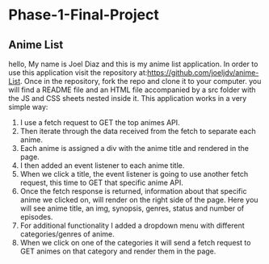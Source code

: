 # Phase-1-Final-Project
## Anime List

hello, My name is Joel Diaz and this is my anime list application. In order to use this application visit the repository at:https://github.com/joeljdv/anime-List. Once in the repository, fork the repo and clone it to your computer. you will find a README file and an HTML file accompanied by a src folder with the JS and CSS sheets nested inside it. This application works in a very simple way:

1. I use a fetch request to GET the top animes API.
2. Then iterate through the data received from the fetch to separate each anime.
3. Each anime is assigned a div with the anime title and rendered in the page.
4. I then added an event listener to each anime title.
5. When we click a title, the event listener is going to use another fetch request, this time to GET that specific anime API.
6. Once the fetch response is returned, information about that specific anime we clicked on, will render on the right side of the page. Here you will see anime title, an img, synopsis, genres, status and number of episodes.
7. For additional functionality I added a dropdown menu with different categories/genres of anime.
8. When we click on one of the categories it will send a fetch request to GET animes on that category and render them in the page.